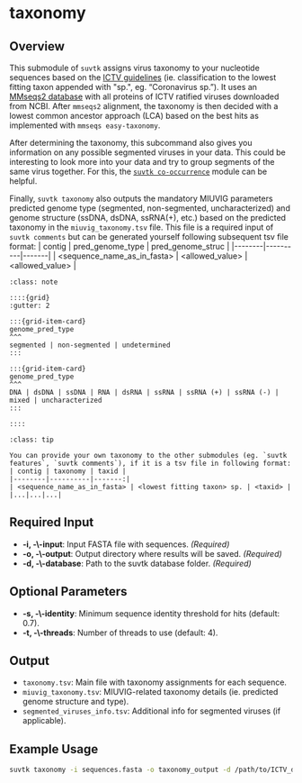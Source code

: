 # taxonomy

## Overview
This submodule of `suvtk` assigns virus taxonomy to your nucleotide sequences based on the <a href="https://static-content.springer.com/esm/art%3A10.1038%2Fs41587-023-01844-2/MediaObjects/41587_2023_1844_MOESM1_ESM.pdf" target="_blank">ICTV guidelines</a> (ie. classification to the lowest fitting taxon appended with "sp.", eg. “Coronavirus sp.”). It uses an <a href="https://github.com/apcamargo/ictv-mmseqs2-protein-database" target="_blank">MMseqs2 database</a> with all proteins of ICTV ratified viruses downloaded from NCBI. After `mmseqs2` alignment, the taxonomy is then decided with a lowest common ancestor approach (LCA) based on the best hits as implemented with `mmseqs easy-taxonomy`.

After determining the taxonomy, this subcommand also gives you information on any possible segmented viruses in your data. This could be interesting to look more into your data and try to group segments of the same virus together. For this, the [`suvtk co-occurrence`](co-occurrence.md) module can be helpful.

Finally, `suvtk taxonomy` also outputs the mandatory MIUVIG parameters predicted genome type (segmented, non-segmented, uncharacterized) and genome structure (ssDNA, dsDNA, ssRNA(+), etc.) based on the predicted taxonomy in the `miuvig_taxonomy.tsv` file. This file is a required input of `suvtk comments` but can be generated yourself following subsequent tsv file format:
| contig | pred_genome_type | pred_genome_struc |
|--------|----------|-------|
| <sequence_name_as_in_fasta> | <allowed_value> | <allowed_value> |

```{admonition} Allowed MIUVIG values
:class: note

::::{grid} 
:gutter: 2

:::{grid-item-card} 
genome_pred_type 
^^^ 
segmented | non-segmented | undetermined 
:::

:::{grid-item-card} 
genome_pred_type 
^^^ 
DNA | dsDNA | ssDNA | RNA | dsRNA | ssRNA | ssRNA (+) | ssRNA (-) | mixed | uncharacterized 
:::

::::

```

```{admonition} Adding your own taxonomy
:class: tip

You can provide your own taxonomy to the other submodules (eg. `suvtk features`, `suvtk comments`), if it is a tsv file in following format:
| contig | taxonomy | taxid |
|--------|----------|-------:|
| <sequence_name_as_in_fasta> | <lowest fitting taxon> sp. | <taxid> |
|...|...|...|
```

## Required Input
- **-i, -\\\-input**: Input FASTA file with sequences. *(Required)*
- **-o, -\\\-output**: Output directory where results will be saved. *(Required)*
- **-d, -\\\-database**: Path to the suvtk database folder. *(Required)*

## Optional Parameters
- **-s, -\\\-identity**: Minimum sequence identity threshold for hits (default: 0.7).
- **-t, -\\\-threads**: Number of threads to use (default: 4).

## Output
- `taxonomy.tsv`: Main file with taxonomy assignments for each sequence.
- `miuvig_taxonomy.tsv`: MIUVIG-related taxonomy details (ie. predicted genome structure and type).
- `segmented_viruses_info.tsv`: Additional info for segmented viruses (if applicable).

## Example Usage
```bash
suvtk taxonomy -i sequences.fasta -o taxonomy_output -d /path/to/ICTV_db -s 0.7 -t 4